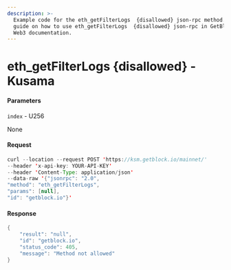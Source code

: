 ```yaml
---
description: >-
  Example code for the eth_getFilterLogs  {disallowed} json-rpc method. Сomplete
  guide on how to use eth_getFilterLogs  {disallowed} json-rpc in GetBlock.io
  Web3 documentation.
---
```


# eth\_getFilterLogs {disallowed} - Kusama

#### Parameters

`index` - U256

None

#### Request

```java
curl --location --request POST 'https://ksm.getblock.io/mainnet/' 
--header 'x-api-key: YOUR-API-KEY' 
--header 'Content-Type: application/json' 
--data-raw '{"jsonrpc": "2.0",
"method": "eth_getFilterLogs",
"params": [null],
"id": "getblock.io"}'
```

#### Response

```java
{
    "result": "null",
    "id": "getblock.io",
    "status_code": 405,
    "message": "Method not allowed"
}
```

